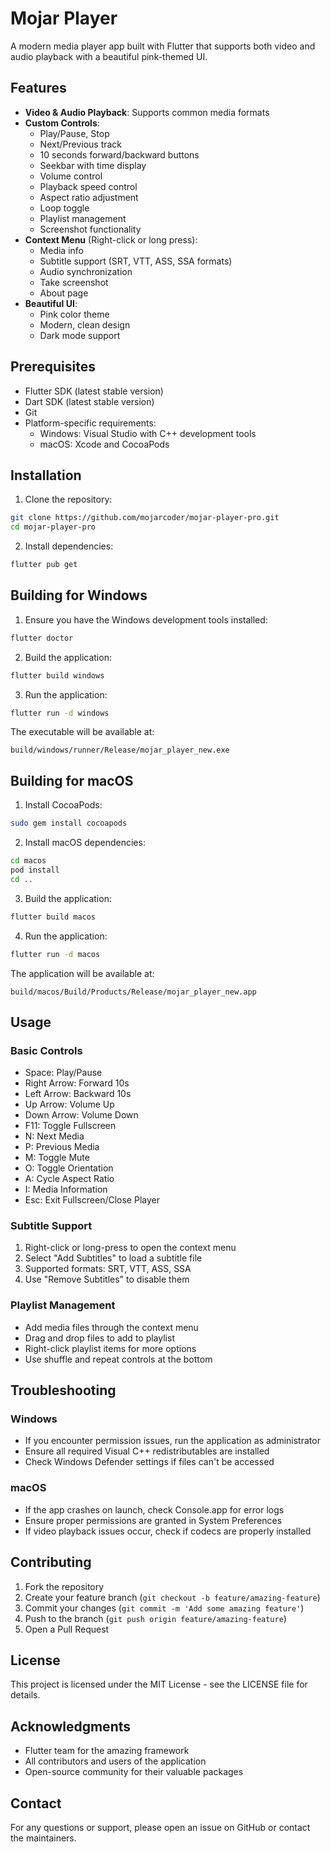 # Mojar Player

A modern media player app built with Flutter that supports both video and audio playback with a beautiful pink-themed UI.

## Features

- **Video & Audio Playback**: Supports common media formats
- **Custom Controls**: 
  - Play/Pause, Stop
  - Next/Previous track
  - 10 seconds forward/backward buttons
  - Seekbar with time display
  - Volume control
  - Playback speed control
  - Aspect ratio adjustment
  - Loop toggle
  - Playlist management
  - Screenshot functionality
- **Context Menu** (Right-click or long press):
  - Media info
  - Subtitle support (SRT, VTT, ASS, SSA formats)
  - Audio synchronization
  - Take screenshot
  - About page
- **Beautiful UI**:
  - Pink color theme
  - Modern, clean design
  - Dark mode support

## Prerequisites

- Flutter SDK (latest stable version)
- Dart SDK (latest stable version)
- Git
- Platform-specific requirements:
  - Windows: Visual Studio with C++ development tools
  - macOS: Xcode and CocoaPods

## Installation

1. Clone the repository:
```bash
git clone https://github.com/mojarcoder/mojar-player-pro.git
cd mojar-player-pro
```

2. Install dependencies:
```bash
flutter pub get
```

## Building for Windows

1. Ensure you have the Windows development tools installed:
```bash
flutter doctor
```

2. Build the application:
```bash
flutter build windows
```

3. Run the application:
```bash
flutter run -d windows
```

The executable will be available at:
```
build/windows/runner/Release/mojar_player_new.exe
```

## Building for macOS

1. Install CocoaPods:
```bash
sudo gem install cocoapods
```

2. Install macOS dependencies:
```bash
cd macos
pod install
cd ..
```

3. Build the application:
```bash
flutter build macos
```

4. Run the application:
```bash
flutter run -d macos
```

The application will be available at:
```
build/macos/Build/Products/Release/mojar_player_new.app
```

## Usage

### Basic Controls
- Space: Play/Pause
- Right Arrow: Forward 10s
- Left Arrow: Backward 10s
- Up Arrow: Volume Up
- Down Arrow: Volume Down
- F11: Toggle Fullscreen
- N: Next Media
- P: Previous Media
- M: Toggle Mute
- O: Toggle Orientation
- A: Cycle Aspect Ratio
- I: Media Information
- Esc: Exit Fullscreen/Close Player

### Subtitle Support
1. Right-click or long-press to open the context menu
2. Select "Add Subtitles" to load a subtitle file
3. Supported formats: SRT, VTT, ASS, SSA
4. Use "Remove Subtitles" to disable them

### Playlist Management
- Add media files through the context menu
- Drag and drop files to add to playlist
- Right-click playlist items for more options
- Use shuffle and repeat controls at the bottom

## Troubleshooting

### Windows
- If you encounter permission issues, run the application as administrator
- Ensure all required Visual C++ redistributables are installed
- Check Windows Defender settings if files can't be accessed

### macOS
- If the app crashes on launch, check Console.app for error logs
- Ensure proper permissions are granted in System Preferences
- If video playback issues occur, check if codecs are properly installed

## Contributing

1. Fork the repository
2. Create your feature branch (`git checkout -b feature/amazing-feature`)
3. Commit your changes (`git commit -m 'Add some amazing feature'`)
4. Push to the branch (`git push origin feature/amazing-feature`)
5. Open a Pull Request

## License

This project is licensed under the MIT License - see the LICENSE file for details.

## Acknowledgments

- Flutter team for the amazing framework
- All contributors and users of the application
- Open-source community for their valuable packages

## Contact

For any questions or support, please open an issue on GitHub or contact the maintainers.
